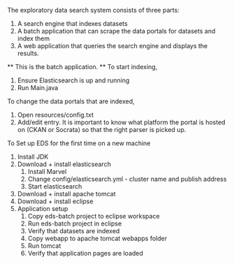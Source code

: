 The exploratory data search system consists of three parts:
1. A search engine that indexes datasets
2. A batch application that can scrape the data portals for datasets and index them
3. A web application that queries the search engine and displays the results.

** This is the batch application. **
To start indexing, 
1. Ensure Elasticsearch is up and running
2. Run Main.java

To change the data portals that are indexed,
1. Open resources/config.txt
2. Add/edit entry. It is important to know what platform the portal is hosted on (CKAN or Socrata) so that the right parser is picked up.
 

To Set up EDS for the first time on a new machine
1. Install JDK
2. Download + install elasticsearch
	1. Install Marvel
	2. Change config/elasticsearch.yml - cluster name and publish address
	3. Start elasticsearch
3. Download + install apache tomcat
4. Download + install eclipse
5. Application setup
	1. Copy eds-batch project to eclipse workspace
	2. Run eds-batch project in eclipse
	3. Verify that datasets are indexed
	4. Copy webapp to apache tomcat webapps folder
	5. Run tomcat
	6. Verify that application pages are loaded
